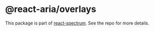 # @react-aria/overlays

This package is part of [react-spectrum](https://github.com/adobe/react-spectrum). See the repo for more details.
